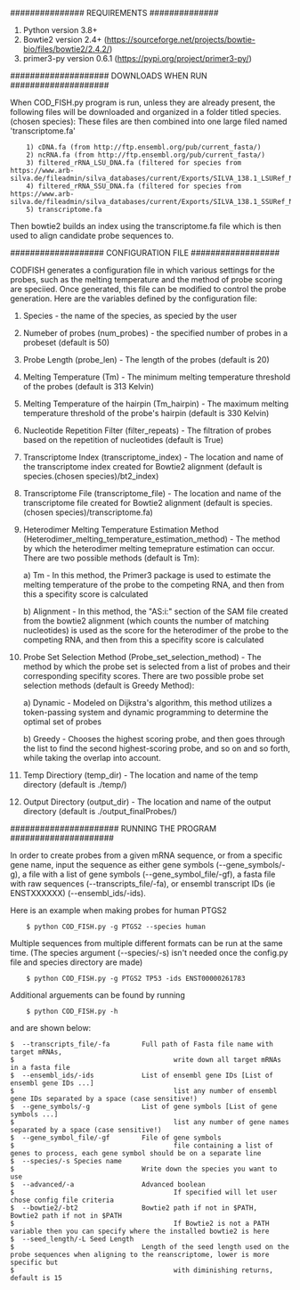 ###############
REQUIREMENTS
##############

1. Python version 3.8+
2. Bowtie2 version 2.4+ (https://sourceforge.net/projects/bowtie-bio/files/bowtie2/2.4.2/)
3. primer3-py version 0.6.1 (https://pypi.org/project/primer3-py/)

####################
DOWNLOADS WHEN RUN
####################

When COD_FISH.py program is run, unless they are already present, the following files will be downloaded and organized in a folder titled species.(chosen species):
These files are then combined into one large filed named 'transcriptome.fa'

        1) cDNA.fa (from http://ftp.ensembl.org/pub/current_fasta/)
        2) ncRNA.fa (from http://ftp.ensembl.org/pub/current_fasta/)
        3) filtered_rRNA_LSU_DNA.fa (filtered for species from https://www.arb-silva.de/fileadmin/silva_databases/current/Exports/SILVA_138.1_LSURef_NR99_tax_silva.fasta.gz)
        4) filtered_rRNA_SSU_DNA.fa (filtered for species from https://www.arb-silva.de/fileadmin/silva_databases/current/Exports/SILVA_138.1_SSURef_NR99_tax_silva.fasta.gz)
        5) transcriptome.fa

Then bowtie2 builds an index using the transcriptome.fa file which is then used to align candidate probe sequences to.

###################
CONFIGURATION FILE
##################

CODFISH generates a configuration file in which various settings for the probes, such as the melting temperature and the method of probe scoring are speciied. Once generated, this file can be modified to control the probe generation.
Here are the variables defined by the configuration file:

1. Species - the name of the species, as specied by the user
2. Numeber of probes (num_probes) - the specified number of probes in a probeset (default is 50)
3. Probe Length (probe_len) - The length of the probes (default is 20)
4. Melting Temperature (Tm) - The minimum melting temperature threshold of the probes (default is 313 Kelvin)
5. Melting Temperature of the hairpin (Tm_hairpin) - The maximum melting temperature threshold of the probe's hairpin (default is 330 Kelvin)
6. Nucleotide Repetition Filter (filter_repeats) - The filtration of probes based on the repetition of nucleotides (default is True)
7. Transcriptome Index (transcriptome_index) - The location and name of the transcriptome index created for Bowtie2 alignment (default is species.(chosen species)/bt2_index)
8. Transcriptome File (transcriptome_file) - The location and name of the transcriptome file created for Bowtie2 alignment (default is species.(chosen species)/transcriptome.fa)
9. Heterodimer Melting Temperature Estimation Method (Heterodimer_melting_temperature_estimation_method) - The method by which the heterodimer melting temeprature estimation can occur. There are two possible methods (default is Tm):
	
	a) Tm - In this method, the Primer3 package is used to estimate the melting temperature of the probe to the competing RNA, and then from this a specifity score is calculated
	
	b) Alignment - In this method, the "AS:i:" section of the SAM file created from the bowtie2 alignment (which counts the number of matching nucleotides) is used as the score for the heterodimer of the probe to the competing RNA, and then from this a specifity score is calculated
	
10. Probe Set Selection Method (Probe_set_selection_method) - The method by which the probe set is selected from a list of probes and their corresponding specifity scores. There are two possible probe set selection methods (default is Greedy Method):
	
	a) Dynamic - Modeled on Dijkstra's algorithm, this method utilizes a token-passing system and dynamic programming to determine the optimal set of probes
	
	b) Greedy - Chooses the highest scoring probe, and then goes through the list to find the second highest-scoring probe, and so on and so forth, while taking the overlap into account.
	
11. Temp Directiory (temp_dir) - The location and name of the temp directory (default is ./temp/)
12. Output Directory (output_dir) - The location and name of the output directory (default is ./output_finalProbes/)

######################
RUNNING THE PROGRAM
#####################

In order to create probes from a given mRNA sequence, or from a specific gene name, input the sequence as either gene symbols (--gene_symbols/-g), a file with a list of gene symbols (--gene_symbol_file/-gf), a fasta file with raw sequences (--transcripts_file/-fa), or ensembl transcript IDs (ie ENSTXXXXXX) (--ensembl_ids/-ids).

Here is an example when making probes for human PTGS2

        $ python COD_FISH.py -g PTGS2 --species human

Multiple sequences from multiple different formats can be run at the same time. (The species argument (--species/-s) isn't needed once the config.py file and species directory are made)

        $ python COD_FISH.py -g PTGS2 TP53 -ids ENST00000261783 

Additional arguements can be found by running

        $ python COD_FISH.py -h

and are shown below:

	$  --transcripts_file/-fa        Full path of Fasta file name with target mRNAs, 
	$                                        write down all target mRNAs in a fasta file
	$  --ensembl_ids/-ids            List of ensembl gene IDs [List of ensembl gene IDs ...]
	$                                        list any number of ensembl gene IDs separated by a space (case sensitive!)
	$  --gene_symbols/-g             List of gene symbols [List of gene symbols ...]
	$                                        list any number of gene names separated by a space (case sensitive!)
	$  --gene_symbol_file/-gf        File of gene symbols
	$                                        file containing a list of genes to process, each gene symbol should be on a separate line
	$  --species/-s Species name
	$                                Write down the species you want to use
	$  --advanced/-a                 Advanced boolean
	$                                        If specified will let user chose config file criteria
	$  --bowtie2/-bt2                Bowtie2 path if not in $PATH,  Bowtie2 path if not in $PATH
	$                                        If Bowtie2 is not a PATH variable then you can specify where the installed bowtie2 is here
	$  --seed_length/-L Seed Length
	$                                Length of the seed length used on the probe sequences when aligning to the reanscriptome, lower is more specific but
	$                                        with diminishing returns, default is 15
